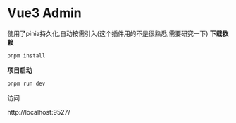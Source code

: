 # Vue3 Admin
使用了pinia持久化,自动按需引入(这个插件用的不是很熟悉,需要研究一下)
**下载依赖**

```bash
pnpm install
```

**项目启动**

```bash
pnpm run dev
```

访问

http://localhost:9527/


